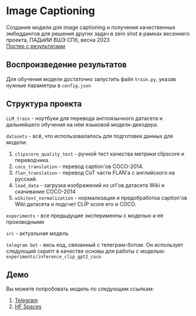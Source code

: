 # Image Captioning

Создание модели для image captioning и получения качественных эмбеддингов для решения других задач в zero shot в рамках весеннего проекта, ПАДиИИ ВШЭ СПб, весна 2023 <br />
[Постер с результатами](https://docs.google.com/presentation/d/1_b7Yyl43Ck0212e8oj2vRu3GoVxk9pfwi9Ok_85I9xk/edit?usp=sharing)
## Воспроизведение результатов

Для обучения модели достаточно запустить файл <code>train.py</code>, указав нужные параметры в <code>config.json</code>

## Структура проекта
<code>LLM_train</code> - ноутбуки для перевода англоязычного датасета и дальнейшего обучения на нём языковой модели-декодера.

<code>datasets</code> - всё, что использовалалось для подготовки данных для модели:

1. <code>clipscore_quality_test</code> - ручной тест качества метрики clipscore и переводчика.
2. <code>coco_translation</code> - перевод caption'ов COCO-2014.
3. <code>flan_translation</code> - перевод CoT части FLAN'a с английского на русский.
4. <code>load_data</code> - загрузка изображений из url'ов датасета Wiki и скачивание COCO-2014
5. <code>wikitext_normalization</code> - нормализация и предобработка caption'ов Wiki датасета и подсчет CLIP score его и COCO.

<code>experiments</code> - все предыдущие эксперименты с моделью и её производными

<code>src</code> - актуальная модель

<code>telegram bot</code> - весь код, связанный с телеграм-ботом. Он использует следующий скрипт в качестве основы для работы с моделью: <code>experiments/inference_clip_gpt2_coco</code>

## Демо
Вы можете попробовать модель по следующим ссылкам:
1. [Telegram](https://t.me/multimodal_image_bot)
2. [HF Spaces](https://huggingface.co/spaces/Anonumous/RuImageCaptioning)
